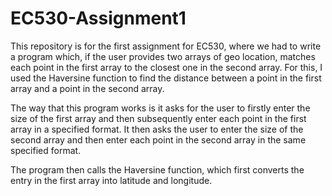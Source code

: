 # EC530-Assignment1
This repository is for the first assignment for EC530, where we had to write a program which, if the user provides two arrays of geo location, matches each point in the first array to the closest one in the second array. For this, I used the Haversine function to find the distance between a point in the first array and a point in the second array. 

The way that this program works is it asks for the user to firstly enter the size of the first array and then subsequently enter each point in the first array in a specified format. It then asks the user to enter the size of the second array and then enter each point in the second array in the same specified format. 

The program then calls the Haversine function, which first converts the entry in the first array into latitude and longitude. 
